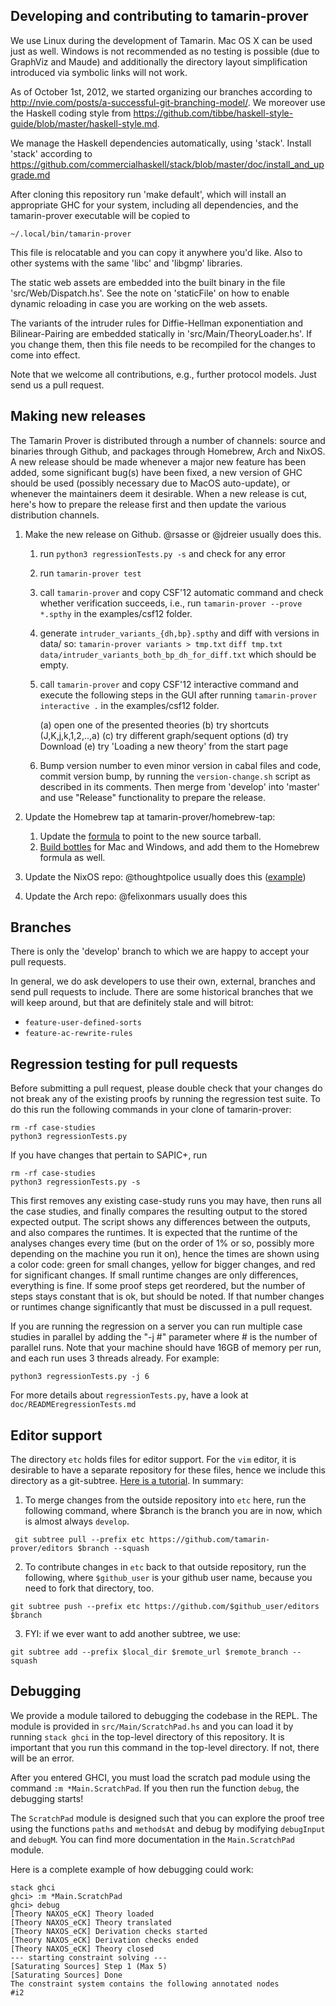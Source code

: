 Developing and contributing to tamarin-prover
---------------------------------------------

We use Linux during the development of Tamarin. Mac OS X can be used
just as well. Windows is not recommended as no testing is possible
(due to GraphViz and Maude) and additionally the directory layout
simplification introduced via symbolic links will not work.

As of October 1st, 2012, we started organizing our branches according to
http://nvie.com/posts/a-successful-git-branching-model/.
We moreover use the Haskell coding style from
https://github.com/tibbe/haskell-style-guide/blob/master/haskell-style.md.

We manage the Haskell dependencies automatically, using
'stack'. Install 'stack' according to
https://github.com/commercialhaskell/stack/blob/master/doc/install_and_upgrade.md

After cloning this repository run 'make default', which will install an
appropriate GHC for your system, including all dependencies, and the
tamarin-prover executable will be copied to

    ~/.local/bin/tamarin-prover

This file is relocatable and you can copy it anywhere you'd like. Also to
other systems with the same 'libc' and 'libgmp' libraries.

The static web assets are embedded into the built binary in the file
'src/Web/Dispatch.hs'. See the note on 'staticFile' on how to enable dynamic
reloading in case you are working on the web assets.

The variants of the intruder rules for Diffie-Hellman exponentiation and
Bilinear-Pairing are embedded statically in 'src/Main/TheoryLoader.hs'. If you
change them, then this file needs to be recompiled for the changes to come
into effect.

Note that we welcome all contributions, e.g., further protocol models. Just
send us a pull request.


Making new releases
-------------------

The Tamarin Prover is distributed through a number of channels: source and binaries through Github, and packages through Homebrew, Arch and NixOS. A new release should be made whenever a major new feature has been added, some significant bug(s) have been fixed, a new version of GHC should be used (possibly necessary due to MacOS auto-update), or whenever the maintainers deem it desirable. When a new release is cut, here's how to prepare the release first and then update the various distribution channels.

1. Make the new release on Github. @rsasse or @jdreier usually does this.

   1. run `python3 regressionTests.py -s` and check for any error

   2. run `tamarin-prover test`

   3. call `tamarin-prover` and copy CSF'12 automatic command and
      check whether verification succeeds, i.e., run
      `tamarin-prover --prove *.spthy`
      in the examples/csf12 folder.

   4. generate `intruder_variants_{dh,bp}.spthy` and diff with versions
      in data/ so:
      `tamarin-prover variants > tmp.txt`
      `diff tmp.txt data/intruder_variants_both_bp_dh_for_diff.txt`
      which should be empty.

   5. call `tamarin-prover` and copy CSF'12 interactive command and
      execute the following steps in the GUI after running
      `tamarin-prover interactive .`
      in the examples/csf12 folder.

        (a) open one of the presented theories
        (b) try shortcuts (J,K,j,k,1,2,..,a)
        (c) try different graph/sequent options
        (d) try Download
        (e) try 'Loading a new theory' from the start page

   6. Bump version number to even minor version in cabal files and code,
      commit version bump, by running the `version-change.sh` script as
      described in its comments. Then merge from 'develop' into 'master'
      and use "Release" functionality to prepare the release.


2. Update the Homebrew tap at tamarin-prover/homebrew-tap:
   1. Update the [formula](https://github.com/tamarin-prover/homebrew-tap/blob/master/Formula/tamarin-prover.rb) to point to the new source tarball.
   2. [Build bottles](https://github.com/tamarin-prover/homebrew-tap#building-bottles) for Mac and Windows, and add them to the Homebrew formula as well.
3. Update the NixOS repo: @thoughtpolice usually does this ([example](https://github.com/NixOS/nixpkgs/commit/04002e2b7186c166af87c20da7a7ceb8c0edb021))
4. Update the Arch repo: @felixonmars usually does this


Branches
--------

There is only the 'develop' branch to which we are happy to accept your pull requests.

In general, we do ask developers to use their own, external, branches
and send pull requests to include. There are some historical branches
that we will keep around, but that are definitely stale and will
bitrot:

  - `feature-user-defined-sorts`
  - `feature-ac-rewrite-rules`

Regression testing for pull requests
------------------------------------

Before submitting a pull request, please double check that your changes do not break any of the existing proofs by running the regression test suite. To do this run the following commands in your clone of tamarin-prover:

```
rm -rf case-studies
python3 regressionTests.py
```

If you have changes that pertain to SAPIC+, run

```
rm -rf case-studies
python3 regressionTests.py -s
```

This first removes any existing case-study runs you may have, then runs all the case studies, and finally compares the resulting output to the stored expected output. The script shows any differences between the outputs, and also compares the runtimes. It is expected that the runtime of the analyses changes every time (but on the order of 1% or so, possibly more depending on the machine you run it on), hence the times are shown using a color code: green for small changes, yellow for bigger changes, and red for significant changes. If small runtime changes are only differences, everything is fine. If some proof steps get reordered, but the number of steps stays constant that is ok, but should be noted. If that number changes or runtimes change significantly that must be discussed in a pull request.

If you are running the regression on a server you can run multiple case studies in parallel by adding the "-j #" parameter where # is the number of parallel runs. Note that your machine should have 16GB of memory per run, and each run uses 3 threads already. For example:

```
python3 regressionTests.py -j 6
```

For more details about `regressionTests.py`, have a look at `doc/READMEregressionTests.md`


Editor support
--------------

The directory `etc` holds files for editor support. For the `vim` editor, it is
desirable to have a separate repository for these files, hence we include this
directory as a git-subtree. [Here is
a tutorial](https://www.atlassian.com/git/tutorials/git-subtree). In summary:

1. To merge changes from the outside  repository into `etc` here, run the
   following command, where $branch is the branch you are in now, which is
   almost always `develop`.
```
 git subtree pull --prefix etc https://github.com/tamarin-prover/editors $branch --squash
```

2. To contribute changes in `etc` back to that outside repository, run the
   following, where `$github_user` is your github user name, because you need
   to fork that directory, too.
```
git subtree push --prefix etc https://github.com/$github_user/editors $branch
```

3. FYI: if we ever want to add another subtree, we use:
```
git subtree add --prefix $local_dir $remote_url $remote_branch --squash
```

Debugging
---------

We provide a module tailored to debugging the codebase in the REPL.
The module is provided in `src/Main/ScratchPad.hs` and you can load it by running `stack ghci` in the top-level directory of this repository.
It is important that you run this command in the top-level directory.
If not, there will be an error.

After you entered GHCI, you must load the scratch pad module using the command `:m *Main.ScratchPad`. If you then run the function `debug`, the debugging starts!

The `ScratchPad` module is designed such that you can explore the proof tree using the functions `paths` and `methodsAt` and debug by modifying `debugInput` and `debugM`.
You can find more documentation in the `Main.ScratchPad` module.

Here is a complete example of how debugging could work:
```
stack ghci
ghci> :m *Main.ScratchPad
ghci> debug
[Theory NAXOS_eCK] Theory loaded
[Theory NAXOS_eCK] Theory translated
[Theory NAXOS_eCK] Derivation checks started
[Theory NAXOS_eCK] Derivation checks ended
[Theory NAXOS_eCK] Theory closed
--- starting constraint solving ---
[Saturating Sources] Step 1 (Max 5)
[Saturating Sources] Done
The constraint system contains the following annotated nodes
#i2
```
